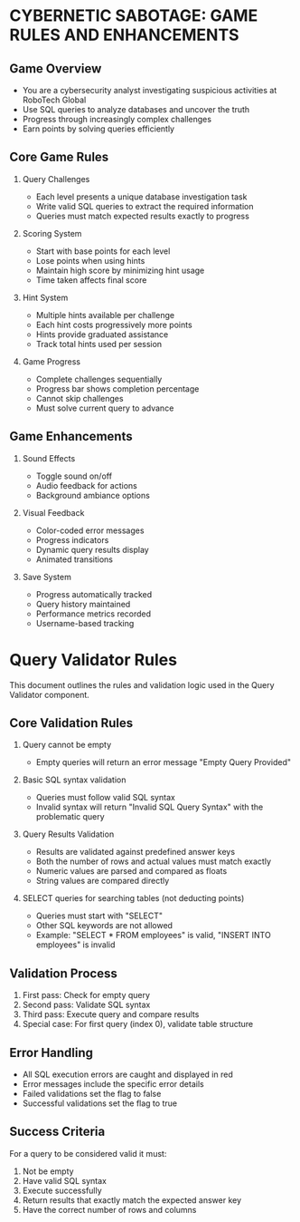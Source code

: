 # CYBERNETIC SABOTAGE: GAME RULES AND ENHANCEMENTS

## Game Overview
- You are a cybersecurity analyst investigating suspicious activities at RoboTech Global
- Use SQL queries to analyze databases and uncover the truth
- Progress through increasingly complex challenges
- Earn points by solving queries efficiently

## Core Game Rules

1. Query Challenges
   - Each level presents a unique database investigation task
   - Write valid SQL queries to extract the required information
   - Queries must match expected results exactly to progress

2. Scoring System
   - Start with base points for each level
   - Lose points when using hints
   - Maintain high score by minimizing hint usage
   - Time taken affects final score

3. Hint System
   - Multiple hints available per challenge
   - Each hint costs progressively more points
   - Hints provide graduated assistance
   - Track total hints used per session

4. Game Progress
   - Complete challenges sequentially
   - Progress bar shows completion percentage
   - Cannot skip challenges
   - Must solve current query to advance

## Game Enhancements

1. Sound Effects
   - Toggle sound on/off
   - Audio feedback for actions
   - Background ambiance options

2. Visual Feedback
   - Color-coded error messages
   - Progress indicators
   - Dynamic query results display
   - Animated transitions

3. Save System
   - Progress automatically tracked
   - Query history maintained
   - Performance metrics recorded
   - Username-based tracking


# Query Validator Rules

This document outlines the rules and validation logic used in the Query Validator component.

## Core Validation Rules

1. Query cannot be empty
   - Empty queries will return an error message "Empty Query Provided"

2. Basic SQL syntax validation
   - Queries must follow valid SQL syntax
   - Invalid syntax will return "Invalid SQL Query Syntax" with the problematic query

3. Query Results Validation
   - Results are validated against predefined answer keys
   - Both the number of rows and actual values must match exactly
   - Numeric values are parsed and compared as floats
   - String values are compared directly

4. SELECT queries for searching tables (not deducting points)
   - Queries must start with "SELECT"
   - Other SQL keywords are not allowed
   - Example: "SELECT * FROM employees" is valid, "INSERT INTO employees" is invalid

## Validation Process

1. First pass: Check for empty query
2. Second pass: Validate SQL syntax
3. Third pass: Execute query and compare results
4. Special case: For first query (index 0), validate table structure

## Error Handling

- All SQL execution errors are caught and displayed in red
- Error messages include the specific error details
- Failed validations set the flag to false
- Successful validations set the flag to true

## Success Criteria

For a query to be considered valid it must:
1. Not be empty
2. Have valid SQL syntax
3. Execute successfully
4. Return results that exactly match the expected answer key
5. Have the correct number of rows and columns
